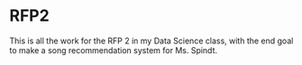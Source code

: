 # RFP2
This is all the work for the RFP 2 in my Data Science class, with the end goal to make a song recommendation system for Ms. Spindt.
